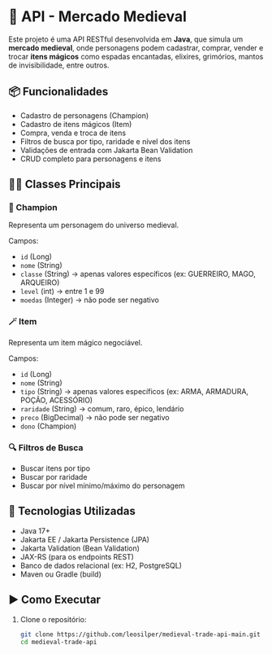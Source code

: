 # 🏰 API - Mercado Medieval

Este projeto é uma API RESTful desenvolvida em **Java**, que simula um **mercado medieval**, onde personagens podem cadastrar, comprar, vender e trocar **itens mágicos** como espadas encantadas, elixires, grimórios, mantos de invisibilidade, entre outros.

## 📦 Funcionalidades

- Cadastro de personagens (Champion)
- Cadastro de itens mágicos (Item)
- Compra, venda e troca de itens
- Filtros de busca por tipo, raridade e nível dos itens
- Validações de entrada com Jakarta Bean Validation
- CRUD completo para personagens e itens

## 🧙‍♂️ Classes Principais

### 🧑 Champion
Representa um personagem do universo medieval.

Campos:
- `id` (Long)
- `nome` (String)
- `classe` (String) → apenas valores específicos (ex: GUERREIRO, MAGO, ARQUEIRO)
- `level` (int) → entre 1 e 99
- `moedas` (Integer) → não pode ser negativo

### 🪄 Item
Representa um item mágico negociável.

Campos:
- `id` (Long)
- `nome` (String)
- `tipo` (String) → apenas valores específicos (ex: ARMA, ARMADURA, POÇÃO, ACESSÓRIO)
- `raridade` (String) → comum, raro, épico, lendário
- `preco` (BigDecimal) → não pode ser negativo
- `dono` (Champion)

### 🔍 Filtros de Busca
- Buscar itens por tipo
- Buscar por raridade
- Buscar por nível mínimo/máximo do personagem

## 🚀 Tecnologias Utilizadas

- Java 17+
- Jakarta EE / Jakarta Persistence (JPA)
- Jakarta Validation (Bean Validation)
- JAX-RS (para os endpoints REST)
- Banco de dados relacional (ex: H2, PostgreSQL)
- Maven ou Gradle (build)

## ▶️ Como Executar

1. Clone o repositório:
   ```bash
   git clone https://github.com/leosilper/medieval-trade-api-main.git
   cd medieval-trade-api
